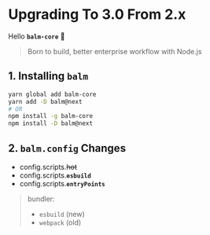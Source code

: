 # Upgrading To 3.0 From 2.x

Hello **`balm-core`** :tada:

> Born to build, better enterprise workflow with Node.js

## 1. Installing **`balm`**

```sh
yarn global add balm-core
yarn add -D balm@next
# OR
npm install -g balm-core
npm install -D balm@next
```

## 2. `balm.config` Changes

- config.scripts.<del>hot</del>
- config.scripts.**`esbuild`**
- config.scripts.**`entryPoints`**

> bundler:
>
> - `esbuild` (new)
> - `webpack` (old)
